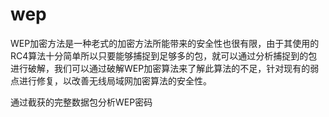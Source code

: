 # wep
WEP加密方法是一种老式的加密方法所能带来的安全性也很有限，由于其使用的RC4算法十分简单所以只要能够捕捉到足够多的包，就可以通过分析捕捉到的包进行破解，我们可以通过破解WEP加密算法来了解此算法的不足，针对现有的弱点进行修复，以改善无线局域网加密算法的安全性。

通过截获的完整数据包分析WEP密码

